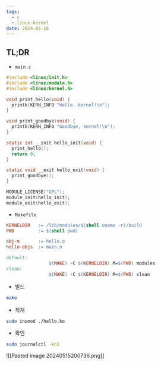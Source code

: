 ```yaml
---
tags:
  - c
  - linux-kernel
date: 2024-05-16
---
```

## TL;DR

- `main.c`

```c
#include <linux/init.h>
#include <linux/module.h>
#include <linux/kernel.h>

void print_hello(void) {
  printk(KERN_INFO "Hello, kernel!\n");
}

void print_goodbye(void) {
  printk(KERN_INFO "Goodbye, kernel!\n");
}

static int __init hello_init(void) {
  print_hello();
  return 0;
}

static void __exit hello_exit(void) {
  print_goodbye();
}

MODULE_LICENSE("GPL");
module_init(hello_init);
module_exit(hello_exit);
```

- `Makefile`

```Makefile
KERNELDIR   := /lib/modules/$(shell uname -r)/build
PWD         := $(shell pwd)

obj-m       := hello.o
hello-objs  := main.o

default:
                $(MAKE) -C $(KERNELDIR) M=$(PWD) modules
clean:
                $(MAKE) -C $(KERNELDIR) M=$(PWD) clean
```

- 빌드

```bash
make
```

- 적재

```bash
sudo insmod ./hello.ko
```

- 확인

```bash
sudo journalctl -kn1
```

![[Pasted image 20240515200736.png]]